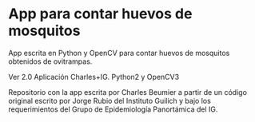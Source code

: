 # App para contar huevos de mosquitos

App escrita en Python y OpenCV para contar huevos de mosquitos obtenidos de ovitrampas.

Ver 2.0 Aplicación Charles+IG. Python2 y OpenCV3

Repositorio con la app escrita por Charles Beumier a partir de un código original escrito por Jorge Rubio del Instituto Guilich y bajo los requerimientos del Grupo de Epidemiología Panortámica del IG.
